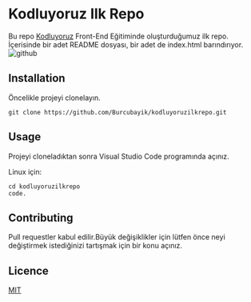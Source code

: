 # Kodluyoruz Ilk Repo
Bu repo [Kodluyoruz](https://www.kodluyoruz.org/) Front-End Eğitiminde oluşturduğumuz ilk repo. İçerisinde bir adet
 README dosyası, bir adet de index.html barındırıyor.
 ![github](\Desktop\kodluyoruzilkrepo\kodluyoruz.png)

 ## Installation
 Öncelikle projeyi clonelayın.

```
git clone https://github.com/Burcubayik/kodluyoruzilkrepo.git

```

## Usage
Projeyi cloneladıktan sonra Visual Studio Code programında açınız.

Linux için:
```
cd kodluyoruzilkrepo
code.

```
## Contributing
Pull requestler kabul edilir.Büyük değişiklikler için lütfen önce neyi değiştirmek 
istediğinizi tartışmak için bir  konu açınız.

## Licence 
[MIT](url)